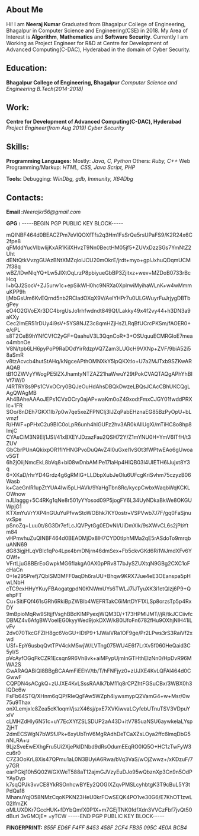 ## **About Me**
Hi! I am **Neeraj Kumar** Graduated from Bhagalpur College of Engineering, Bhagalpur in Computer Science and Engineering(CSE) in 2018. My Area of Interest is **Algorithm**, **Mathematics** and **Software Security**.
Currently I am Working as Project Engineer for R&D at Centre for Development of Advanced Computing(C-DAC), Hyderabad in the domain of Cyber Security.

## Education:

**Bhagalpur College of Engineering, Bhagalpur**
_Computer Science and Engineering_
_B.Tech(2014-2018)_

## Work:

**Centre for Development of Advanced Computing(C-DAC), Hyderabad**
_Project Engineer(from Aug 2019)_
_Cyber Security_


##  Skills:
**Programming Languages:**
Mostly: _Java, C, Python_
Others: _Ruby, C++_
Web Programming/Markup: _HTML, CSS, Java Script, PHP_

**Tools:**
Debugging: _WinDbg, gdb, Immunity, X64Dbg_
## Contacts:

**Email :**_Neerajkr56@gmail.com_

**GPG :**
    -----BEGIN PGP PUBLIC KEY BLOCK-----

mQINBF464d0BEACZPm7eVlQOXfTfs2q3Hm1FsSrQe5rsUPaFS9/K2R24x6C2fpe8
qFMddYucVlbwIijKxAR1KilXHvzT9Nn0BectHM05jf5+ZUVxDzzSGs7YmNtZ2Uht
dENtQtkVvzgGUAzBNtXMZqloIJCU20mOkrE/jrdt+myo+gpIJxhuQDqmUCM7f38q
wBZ/lDwNlqYQ+Lw5JlXtOqLrzP8pbiyueGbBP3Zjitxz+wev+MZDoB0733rBcHcq
I+bQJ2SocV+ZJ5urw1c+epSikWH0hc9NRXa0XplrwiMyihaWLnK+w4wMmmuKPP9h
ljMbGsUm6KvEQrnd5nb2RCIadOXqX9V/AelYHPr7u0ULGWuyrFuJrjygDBTbgPey
eO4O2GVoEXr3DC4brgUsJo1rhfwdndt849Qf/Lakky49x4f2vy44+h3DN3a9aKXy
Cec2ImER51rDUy4i9sV+5YS8NJZ3c8qmHZjHsZLRqBfUCrcPKSm/fAOER0+e/cPL
s8T2CeB9hYNfCVfC2yGF+QaahuV3L3QqnCoR+3+OSUquuECMRGloE7meao4mbnOe
V8N/tpb6LH6pyPoP9RaDOdYirRdzpVQ7Zam3LUGcH9VXNp+ZVF/9biA52i58aSmR
v8tzAcvcb4hutStAHq/kNgceAPthOMNXkY5lpQKXtlo+U7a2MJTxb9SZKwARAQAB
tB1OZWVyYWogPE5lZXJhamtyNTZAZ21haWwuY29tPokCVAQTAQgAPhYhBIVf7W/0
/4RTRY8s9Ps1CVxOCry0BQJeOuHdAhsDBQkDwzeLBQsJCAcCBhUKCQgLAgQWAgMB
Ah4BAheAAAoJEPs1CVxOCry0ajAP+waKm0oZ49xodtFmxCJGY01fwddPRXIc+1FR
SOo/8nDEh7GKX1Ib7p0w7qe5xeZFPNCIj3IJZqPabEHznaEG85BzPyOpU+bLvmzf
R/HWF+pPHxC2u9BIC0oLpR6unh4hlGUFz2hv3AR0kAllUgXi/mTiHC8o8hp8ImjC
CYAsCiM3N9Elj1JSI/41xBXEYJDzazFau2QSH72Y/Z1mYNU0H+YmV6ITfH/t3ZUV
GbCbrPUnAQkixpOR1fIYHNGPvoDuQAvZ4I0uGxel1vSOt3fWPtwEAo6gUwoav5GT
6h2jOiijNmcEkL8bVq8+bl08wDnbAMiPe17IaHp4HIQB03l4UIETH6lJujxt8Y3q
6+XKaD/rhrYD4Grdz4g6gRMIG+LLDbpXubJeOIu6UFcgKriSvhm75czyzB06Wasb
k+CaeGnlR1upZtYUA4Iwi5pLHAVk/9YaHgTbn8Rc/kycpCwbxWaqbWqKCKLOWnow
nJLlaggg+5C4RKg1qNe8r501yYYosod09P5jogFY6L34UyNDkaBkWe8OKGUWpjG1
KTXmYuVrYXP4nGUuYuPfvwStoWOBhk7KY0ostr+VSPVwb7J7F/gq0FaSjnuvxSpe
pSnoZq+Luu0t/8G3Dr7efLcJQVPytGg0EDvNI/UiDmXlk/9sXWvCL6s2jPbYtm84
vHPmvhuZuQINBF464d0BEADMjDx8lH7CYD0tIphMMa2qE5rASdoTo9mrqbuANN69
dG83igjHLqVBIc1qPo4Lpx4bmDNjrn46dmSex+Fb5ckvGKd6Ri1WJmdXFv6YOWf+
VFrtLjuG8BErEoGwpkMG6fIakgA0AX0pPRv8T7bJySZUXtqN9GBg2CXC1oFcHaCn
0+Ie295Prefj7QbISM3MFF0aqDh6raUU+Bhqw9KRX7Jue4eE3OEanspa5pHwLNbH
cTC9exHHyYKuyFBAogatgpdN0KNWmUYs6TWLJ7iJTyuXK3i1etQIzj6P9+QehpFT
Cu+SitiFQf461sGRh6RkiBpZWBlb4WEFRTakC6iMrtDYF1XLSp8orzsTp5p4RxDY
9mBpioMqRw9SItjjfVsghBBdKIMPyexjWQM3D/+173HPMlJMT//jR/tkJCCiivfc
DBMZ4v6AfgBWVoeIEG0kyyWed9jokDXW/kB0lJfoFn6782fHu9OXhjNlH41iLvFv
2dv070TkcGFZIH8gc6VoGU+IDtP9+1JWalVRa1OF9ge/Pr2LPws3rS3RaiVf2xwd
USf+EpY6usbqQvtTPV4ckM5wjW/LVTng075WU4E6f7LrXv5f060HeQaid3C5yI/S
pVcAyfOGqFkCZR1Ecsqn9R6Vh8vk+aiMFypUjmInGTHthEIzNn0/HpDvR96MWA2S
GwARAQABiQI8BBgBCAAmFiEEhV/tb/T/hFNFjyz0+zUJXE4KvLQFAl464d0CGwwF
CQPDN4sACgkQ+zUJXE4KvLSssRAAlk7bM11q8rCPZhtFGSuCBx/3WBX0h3IQDc6w
FsFb64STQ/XHnm6qQP/RIeQgFAw5WZph4iywsmypQ2VamG4+w+Msr/0w75u9Thax
onXLemjxIc8Zea5cK1oqmVjszX46sj/pxE7XVKiwvaLCyfebUTnuTSV3VDpuYxlV
cLMHZdHly6N51c+uY7EcXYfZSLSDUP2aA43D+itV785uaNSU6aywkelaLYspZjHT
2dmECSWgN7bWSfJPk+6xyUbTnV6MgRAdhDeTCaXZsLOya2ffc6lmqDbG5nNLRA+u
9LjzSveEwEXhgFru5Ui2XjePkIDNbd9dRsOdumEEqRO0IQ5O+HC1zTwFyW3cu6r0
C7Z3OoKrL8Xis47QPmu1aL0N3BUyiA6Rwa/bVq3VaS/wOjZwwz+/xKDzuF/7y7GR
earPGkj10h5Q02WGXWeT588aT12ajmGJVzyEuDJo95wQbznXp3Cn9n5OdPYAyDyp
k7sqQPJk3vvCE8YkRSOnhcwBYEy2QOGIXZqvPMSLcyhbtgK3T9cBuL5Y3tPdQa18
MhanuYqjO58NMzCqoKPKN23HeU0krFCwSEQK4PO1ve30G6/E7KhOT1zwL02IfmZK
oMLUXDKr7GccHUK+fDYbQmfX0P1X+m7GEjTNK0fdfXdn3VVCzFbf7jvQt50dBuri
3vGMOjE=
=yTCW
-----END PGP PUBLIC KEY BLOCK-----



**FINGERPRINT:**
_855F ED6F F4FF 8453 458F  2CF4 FB35 095C 4E0A BCB4_

